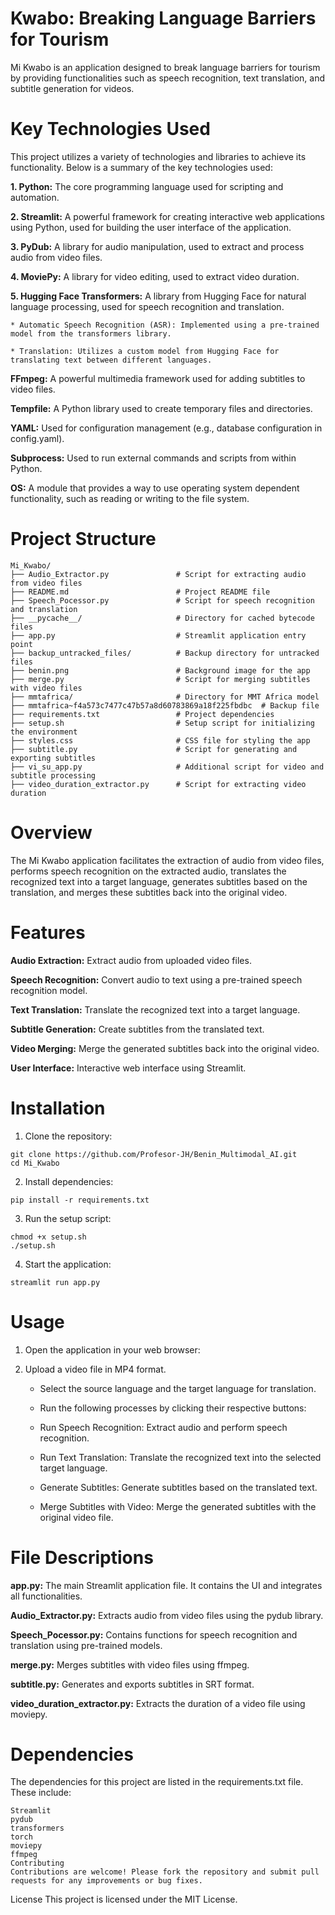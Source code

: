 # Kwabo: Breaking Language Barriers for Tourism
Mi Kwabo is an application designed to break language barriers for tourism by providing functionalities such as speech recognition, text translation, and subtitle generation for videos.

# Key Technologies Used
This project utilizes a variety of technologies and libraries to achieve its functionality. Below is a summary of the key technologies used:

**1. Python:** The core programming language used for scripting and automation.

**2. Streamlit:** A powerful framework for creating interactive web applications using Python, used for building the user interface of the application.

**3. PyDub:** A library for audio manipulation, used to extract and process audio from video files.

**4. MoviePy:** A library for video editing, used to extract video duration.

**5. Hugging Face Transformers:** A library from Hugging Face for natural language processing, used for speech recognition and translation.

    * Automatic Speech Recognition (ASR): Implemented using a pre-trained model from the transformers library.

    * Translation: Utilizes a custom model from Hugging Face for translating text between different languages.

**FFmpeg:** A powerful multimedia framework used for adding subtitles to video files.

**Tempfile:** A Python library used to create temporary files and directories.

**YAML:** Used for configuration management (e.g., database configuration in config.yaml).

**Subprocess:** Used to run external commands and scripts from within Python.

**OS:** A module that provides a way to use operating system dependent functionality, such as reading or writing to the file system.

# Project Structure

```
Mi_Kwabo/
├── Audio_Extractor.py               # Script for extracting audio from video files
├── README.md                        # Project README file
├── Speech_Pocessor.py               # Script for speech recognition and translation
├── __pycache__/                     # Directory for cached bytecode files
├── app.py                           # Streamlit application entry point
├── backup_untracked_files/          # Backup directory for untracked files
├── benin.png                        # Background image for the app
├── merge.py                         # Script for merging subtitles with video files
├── mmtafrica/                       # Directory for MMT Africa model
├── mmtafrica~f4a573c7477c47b57a8d60783869a18f225fbdbc  # Backup file
├── requirements.txt                 # Project dependencies
├── setup.sh                         # Setup script for initializing the environment
├── styles.css                       # CSS file for styling the app
├── subtitle.py                      # Script for generating and exporting subtitles
├── vi_su_app.py                     # Additional script for video and subtitle processing
├── video_duration_extractor.py      # Script for extracting video duration

```

# Overview
The Mi Kwabo application facilitates the extraction of audio from video files, performs speech recognition on the extracted audio, translates the recognized text into a target language, generates subtitles based on the translation, and merges these subtitles back into the original video.

# Features

**Audio Extraction:** Extract audio from uploaded video files.

**Speech Recognition:** Convert audio to text using a pre-trained speech recognition model.

**Text Translation:** Translate the recognized text into a target language.

**Subtitle Generation:** Create subtitles from the translated text.

**Video Merging:** Merge the generated subtitles back into the original video.

**User Interface:** Interactive web interface using Streamlit.

# Installation
1. Clone the repository:
```
git clone https://github.com/Profesor-JH/Benin_Multimodal_AI.git
cd Mi_Kwabo
```

2. Install dependencies:

```
pip install -r requirements.txt
```

3. Run the setup script:

```
chmod +x setup.sh
./setup.sh
```

4. Start the application:
```
streamlit run app.py
```

# Usage
1. Open the application in your web browser:

2. Upload a video file in MP4 format.

    * Select the source language and the target language for translation.

    * Run the following processes by clicking their respective buttons:

    * Run Speech Recognition: Extract audio and perform speech recognition.

    * Run Text Translation: Translate the recognized text into the selected target language.

    * Generate Subtitles: Generate subtitles based on the translated text.

    * Merge Subtitles with Video: Merge the generated subtitles with the original video file.

# File Descriptions
**app.py:** The main Streamlit application file. It contains the UI and integrates all functionalities.

**Audio_Extractor.py:** Extracts audio from video files using the pydub library.

**Speech_Pocessor.py:** Contains functions for speech recognition and translation using pre-trained models.

**merge.py:** Merges subtitles with video files using ffmpeg.

**subtitle.py:** Generates and exports subtitles in SRT format.

**video_duration_extractor.py:** Extracts the duration of a video file using moviepy.

# Dependencies
The dependencies for this project are listed in the requirements.txt file. These include:

```
Streamlit
pydub
transformers
torch
moviepy
ffmpeg
Contributing
Contributions are welcome! Please fork the repository and submit pull requests for any improvements or bug fixes.
```

License
This project is licensed under the MIT License.

